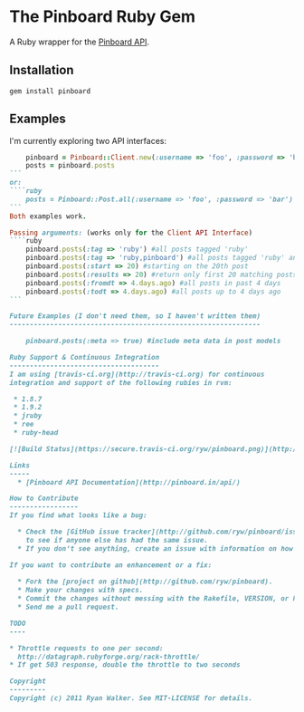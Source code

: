 The Pinboard Ruby Gem
=====================
A Ruby wrapper for the [Pinboard API](http://pinboard.in/api/).

Installation
------------
    gem install pinboard

Examples
--------

I'm currently exploring two API interfaces:
````ruby
    pinboard = Pinboard::Client.new(:username => 'foo', :password => 'bar')
    posts = pinboard.posts
```
or:
````ruby
    posts = Pinboard::Post.all(:username => 'foo', :password => 'bar')
```
Both examples work.

Passing arguments: (works only for the Client API Interface)
````ruby
	pinboard.posts(:tag => 'ruby') #all posts tagged 'ruby'
	pinboard.posts(:tag => 'ruby,pinboard') #all posts tagged 'ruby' and 'pinboard'
    pinboard.posts(:start => 20) #starting on the 20th post
    pinboard.posts(:results => 20) #return only first 20 matching posts
    pinboard.posts(:fromdt => 4.days.ago) #all posts in past 4 days
    pinboard.posts(:todt => 4.days.ago) #all posts up to 4 days ago
```

Future Examples (I don't need them, so I haven't written them)
--------------------------------------------------------------

    pinboard.posts(:meta => true) #include meta data in post models

Ruby Support & Continuous Integration
-------------------------------------
I am using [travis-ci.org](http://travis-ci.org) for continuous
integration and support of the following rubies in rvm:

 * 1.8.7
 * 1.9.2
 * jruby
 * ree
 * ruby-head

[![Build Status](https://secure.travis-ci.org/ryw/pinboard.png)](http://travis-ci.org/ryw/pinboard)

Links
-----
  * [Pinboard API Documentation](http://pinboard.in/api/)

How to Contribute
-----------------
If you find what looks like a bug:

  * Check the [GitHub issue tracker](http://github.com/ryw/pinboard/issues/)
    to see if anyone else has had the same issue.
  * If you don’t see anything, create an issue with information on how to reproduce it.

If you want to contribute an enhancement or a fix:
 
  * Fork the [project on github](http://github.com/ryw/pinboard).
  * Make your changes with specs.
  * Commit the changes without messing with the Rakefile, VERSION, or history.
  * Send me a pull request.

TODO
----

* Throttle requests to one per second:
  http://datagraph.rubyforge.org/rack-throttle/
* If get 503 response, double the throttle to two seconds

Copyright
---------
Copyright (c) 2011 Ryan Walker. See MIT-LICENSE for details.
